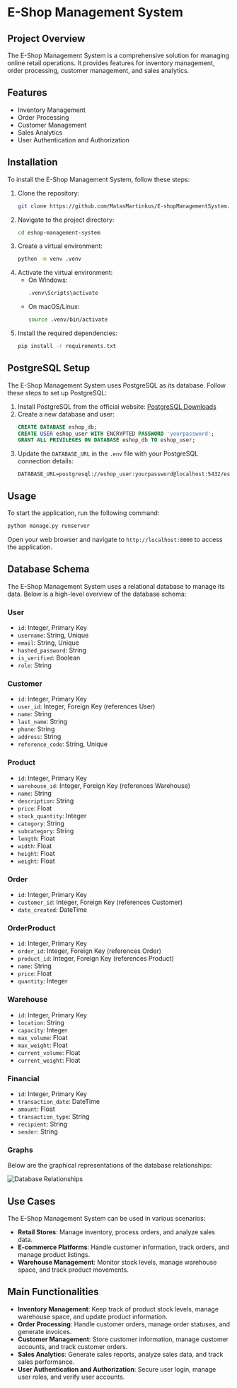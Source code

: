 # E-Shop Management System

## Project Overview
The E-Shop Management System is a comprehensive solution for managing online retail operations. It provides features for inventory management, order processing, customer management, and sales analytics.

## Features
- Inventory Management
- Order Processing
- Customer Management
- Sales Analytics
- User Authentication and Authorization

## Installation
To install the E-Shop Management System, follow these steps:
1. Clone the repository:
    ```bash
    git clone https://github.com/MatasMartinkus/E-shopManagementSystem.git
    ```
2. Navigate to the project directory:
    ```bash
    cd eshop-management-system
    ```
3. Create a virtual environment:
    ```bash
    python -m venv .venv
    ```
4. Activate the virtual environment:
    - On Windows:
        ```bash
        .venv\Scripts\activate
        ```
    - On macOS/Linux:
        ```bash
        source .venv/bin/activate
        ```
5. Install the required dependencies:
    ```bash
    pip install -r requirements.txt
    ```

## PostgreSQL Setup
The E-Shop Management System uses PostgreSQL as its database. Follow these steps to set up PostgreSQL:
1. Install PostgreSQL from the official website: [PostgreSQL Downloads](https://www.postgresql.org/download/)
2. Create a new database and user:
    ```sql
    CREATE DATABASE eshop_db;
    CREATE USER eshop_user WITH ENCRYPTED PASSWORD 'yourpassword';
    GRANT ALL PRIVILEGES ON DATABASE eshop_db TO eshop_user;
    ```
3. Update the `DATABASE_URL` in the `.env` file with your PostgreSQL connection details:
    ```
    DATABASE_URL=postgresql://eshop_user:yourpassword@localhost:5432/eshop_db
    ```

## Usage
To start the application, run the following command:
```bash
python manage.py runserver
```
Open your web browser and navigate to `http://localhost:8000` to access the application.

## Database Schema
The E-Shop Management System uses a relational database to manage its data. Below is a high-level overview of the database schema:

### User
- `id`: Integer, Primary Key
- `username`: String, Unique
- `email`: String, Unique
- `hashed_password`: String
- `is_verified`: Boolean
- `role`: String

### Customer
- `id`: Integer, Primary Key
- `user_id`: Integer, Foreign Key (references User)
- `name`: String
- `last_name`: String
- `phone`: String
- `address`: String
- `reference_code`: String, Unique

### Product
- `id`: Integer, Primary Key
- `warehouse_id`: Integer, Foreign Key (references Warehouse)
- `name`: String
- `description`: String
- `price`: Float
- `stock_quantity`: Integer
- `category`: String
- `subcategory`: String
- `length`: Float
- `width`: Float
- `height`: Float
- `weight`: Float

### Order
- `id`: Integer, Primary Key
- `customer_id`: Integer, Foreign Key (references Customer)
- `date_created`: DateTime

### OrderProduct
- `id`: Integer, Primary Key
- `order_id`: Integer, Foreign Key (references Order)
- `product_id`: Integer, Foreign Key (references Product)
- `name`: String
- `price`: Float
- `quantity`: Integer

### Warehouse
- `id`: Integer, Primary Key
- `location`: String
- `capacity`: Integer
- `max_volume`: Float
- `max_weight`: Float
- `current_volume`: Float
- `current_weight`: Float

### Financial
- `id`: Integer, Primary Key
- `transaction_date`: DateTime
- `amount`: Float
- `transaction_type`: String
- `recipient`: String
- `sender`: String

### Graphs
Below are the graphical representations of the database relationships:

![Database Relationships](images/database_relationships.png)

## Use Cases
The E-Shop Management System can be used in various scenarios:
- **Retail Stores**: Manage inventory, process orders, and analyze sales data.
- **E-commerce Platforms**: Handle customer information, track orders, and manage product listings.
- **Warehouse Management**: Monitor stock levels, manage warehouse space, and track product movements.

## Main Functionalities
- **Inventory Management**: Keep track of product stock levels, manage warehouse space, and update product information.
- **Order Processing**: Handle customer orders, manage order statuses, and generate invoices.
- **Customer Management**: Store customer information, manage customer accounts, and track customer orders.
- **Sales Analytics**: Generate sales reports, analyze sales data, and track sales performance.
- **User Authentication and Authorization**: Secure user login, manage user roles, and verify user accounts.

